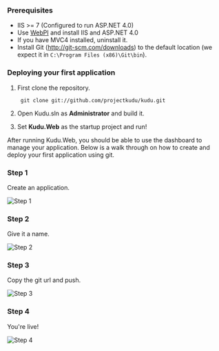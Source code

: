 ### Prerequisites
* IIS >= 7 (Configured to run ASP.NET 4.0)
* Use [WebPI](http://go.microsoft.com/fwlink/?LinkID=145505) and install IIS and ASP.NET 4.0
* If you have MVC4 installed, uninstall it.
* Install Git (http://git-scm.com/downloads) to the default location (we expect it in ```C:\Program Files (x86)\Git\bin```).

### Deploying your first application
1. First clone the repository.

        git clone git://github.com/projectkudu/kudu.git

3. Open Kudu.sln as **Administrator** and build it.

4. Set **Kudu.Web** as the startup project and run!

After running Kudu.Web, you should be able to use the dashboard to manage your application. Below is a walk through on how to create and deploy your first application using git.

### Step 1
Create an application.

![Step 1](http://i.imgur.com/pScf7.png)

### Step 2
Give it a name.

![Step 2](http://i.imgur.com/xebWn.png)

### Step 3
Copy the git url and push.

![Step 3](http://i.imgur.com/vsWqb.png)

### Step 4
You're live!

![Step 4](http://i.imgur.com/zN5lf.png)